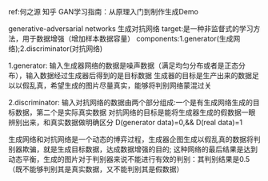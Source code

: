 ref:何之源 知乎 GAN学习指南：从原理入门到制作生成Demo

generative-adversarial networks 生成对抗网络
target:是一种非监督式的学习方法，用于数据增强（增加样本数据容量）
components:1.generator(生成网络);2.discriminator(对抗网络)

1.generator:
输入生成器网络的数据是噪声数据（满足均匀分布或者是正态分布），输入数据经过生成器后得到的是目标数据
生成器的目标是生产出来的数据足以以假乱真，希望生成的图片尽量真实，能够将判别网络蒙混过关

2.discriminator:
输入对抗网络的数据由两个部分组成:一个是有生成网络生成的目标数据，第二个是实际真实数据
对抗网络的目标是能将生成器生成的假数据一眼辨别出来，和真实数据做明确区分
D(generator data)=0,&& D(real data)=1

生成网络和对抗网络是一个动态的博弈过程，生成器企图生成以假乱真的数据将判别器欺骗，就是生成目标数据，达成数据增强的目的;
这种网络的最后结果是达到动态平衡，生成的图片对于判别器来说不能进行有效的判别：其判别结果是0.5（既不能够判别其是真实数据，又不能判别其是假数据）
